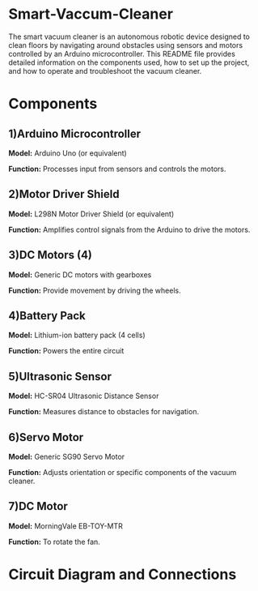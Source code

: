 # Smart-Vaccum-Cleaner
The smart vacuum cleaner is an autonomous robotic device designed to clean floors by navigating around obstacles using sensors and motors controlled by an Arduino microcontroller. This README file provides detailed information on the components used, how to set up the project, and how to operate and troubleshoot the vacuum cleaner.

# Components
## 1)Arduino Microcontroller 
**Model:** Arduino Uno (or equivalent)

**Function:** Processes input from sensors and controls the motors.

## 2)Motor Driver Shield
**Model:** L298N Motor Driver Shield (or equivalent)

**Function:** Amplifies control signals from the Arduino to drive the motors.

## 3)DC Motors (4)
**Model:** Generic DC motors with gearboxes

**Function:** Provide movement by driving the wheels.

## 4)Battery Pack
**Model:** Lithium-ion battery pack (4 cells)

**Function:** Powers the entire circuit

## 5)Ultrasonic Sensor
**Model:** HC-SR04 Ultrasonic Distance Sensor

**Function:** Measures distance to obstacles for navigation.

## 6)Servo Motor
**Model:** Generic SG90 Servo Motor

**Function:** Adjusts orientation or specific components of the vacuum cleaner.

## 7)DC Motor
**Model:** MorningVale EB-TOY-MTR

**Function:** To rotate the fan.

# Circuit Diagram and Connections


